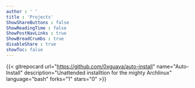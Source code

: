 ```yaml
---
author : ' '
title : 'Projects'
ShowShareButtons : false
ShowReadingTime : false
ShowPostNavLinks : true
ShowBreadCrumbs : true
disableShare : true
showToc: false 
---
```


{{< gitrepocard url="https://github.com/0xguava/auto-install" name="Auto-Install" description="Unattended installtion for the mighty Archlinux" language="bash" forks="1" stars="0" >}}

